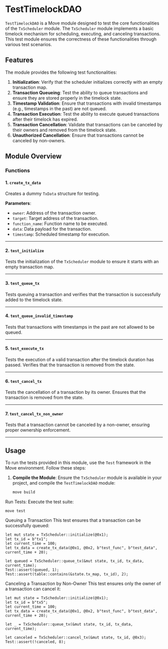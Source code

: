 # TestTimelockDAO

`TestTimelockDAO` is a Move module designed to test the core functionalities of the `TxScheduler` module. The `TxScheduler` module implements a basic timelock mechanism for scheduling, executing, and canceling transactions. This test module ensures the correctness of these functionalities through various test scenarios.

## Features

The module provides the following test functionalities:

1. **Initialization**: Verify that the scheduler initializes correctly with an empty transaction map.
2. **Transaction Queueing**: Test the ability to queue transactions and ensure they are stored properly in the timelock state.
3. **Timestamp Validation**: Ensure that transactions with invalid timestamps (e.g., timestamps in the past) are not queued.
4. **Transaction Execution**: Test the ability to execute queued transactions after their timelock has expired.
5. **Transaction Cancellation**: Validate that transactions can be canceled by their owners and removed from the timelock state.
6. **Unauthorized Cancellation**: Ensure that transactions cannot be canceled by non-owners.

## Module Overview

### Functions

#### 1. `create_tx_data`

Creates a dummy `TxData` structure for testing.

**Parameters**:

- `owner`: Address of the transaction owner.
- `target`: Target address of the transaction.
- `function_name`: Function name to be executed.
- `data`: Data payload for the transaction.
- `timestamp`: Scheduled timestamp for execution.

---

#### 2. `test_initialize`

Tests the initialization of the `TxScheduler` module to ensure it starts with an empty transaction map.

---

#### 3. `test_queue_tx`

Tests queuing a transaction and verifies that the transaction is successfully added to the timelock state.

---

#### 4. `test_queue_invalid_timestamp`

Tests that transactions with timestamps in the past are not allowed to be queued.

---

#### 5. `test_execute_tx`

Tests the execution of a valid transaction after the timelock duration has passed. Verifies that the transaction is removed from the state.

---

#### 6. `test_cancel_tx`

Tests the cancellation of a transaction by its owner. Ensures that the transaction is removed from the state.

---

#### 7. `test_cancel_tx_non_owner`

Tests that a transaction cannot be canceled by a non-owner, ensuring proper ownership enforcement.

---

## Usage

To run the tests provided in this module, use the `Test` framework in the Move environment. Follow these steps:

1. **Compile the Module**:
   Ensure the `TxScheduler` module is available in your project, and compile the `TestTimelockDAO` module:
   ```bash
   move build
   ```

Run Tests: Execute the test suite:
```
move test
```

Queuing a Transaction
This test ensures that a transaction can be successfully queued:
```
let mut state = TxScheduler::initialize(@0x1);
let tx_id = b"tx1";
let current_time = 100;
let tx_data = create_tx_data(@0x1, @0x2, b"test_func", b"test_data", current_time + 20);

let queued = TxScheduler::queue_tx(&mut state, tx_id, tx_data, current_time);
Test::assert(queued, 1);
Test::assert(table::contains(&state.tx_map, tx_id), 2);
```


Canceling a Transaction by Non-Owner
This test ensures only the owner of a transaction can cancel it:

```
let mut state = TxScheduler::initialize(@0x1);
let tx_id = b"tx5";
let current_time = 100;
let tx_data = create_tx_data(@0x1, @0x2, b"test_func", b"test_data", current_time + 20);

let _ = TxScheduler::queue_tx(&mut state, tx_id, tx_data, current_time);

let canceled = TxScheduler::cancel_tx(&mut state, tx_id, @0x3);
Test::assert(!canceled, 8);
```


